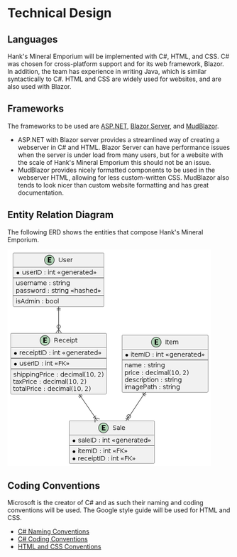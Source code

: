 # Technical Design

## Languages
Hank's Mineral Emporium will be implemented with C#, HTML, and CSS. C# was chosen for cross-platform support and for its web framework, Blazor. In addition, the team has experience in writing Java, which is similar syntactically to C#. HTML and CSS are widely used for websites, and are also used with Blazor.

## Frameworks
The frameworks to be used are [ASP.NET](), [Blazor Server](), and [MudBlazor]().
- ASP.NET with Blazor server provides a streamlined way of creating a webserver in C# and HTML. Blazor Server can have performance issues when the server is under load from many users, but for a website with the scale of Hank's Mineral Emporium this should not be an issue. 
- MudBlazor provides nicely formatted components to be used in the webserver HTML, allowing for less custom-written CSS. MudBlazor also tends to look nicer than custom website formatting and has great documentation. 

## Entity Relation Diagram
The following ERD shows the entities that compose Hank's Mineral Emporium.

![ERD](/docs/technical-design/entity-relation-diagram.png)



## Coding Conventions
Microsoft is the creator of C# and as such their naming and coding conventions will be used. The Google style guide will be used for HTML and CSS.
- [C# Naming Conventions](https://learn.microsoft.com/en-us/dotnet/csharp/fundamentals/coding-style/identifier-names)
- [C# Coding Conventions](https://learn.microsoft.com/en-us/dotnet/csharp/fundamentals/coding-style/coding-conventions)
- [HTML and CSS Conventions](https://google.github.io/styleguide/htmlcssguide.html)

